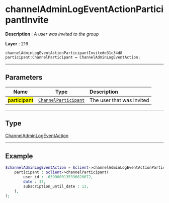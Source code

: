 # channelAdminLogEventActionParticipantInvite

**Description** : *A user was invited to the group*

**Layer** : 216

```tl
channelAdminLogEventActionParticipantInvite#e31c34d8 participant:ChannelParticipant = ChannelAdminLogEventAction;
```

---

## Parameters

| Name | Type | Description |
| :---: | :---: | :--- |
| <mark>participant</mark> | [`ChannelParticipant`](type/ChannelParticipant) | The user that was invited |

---

## Type

[ChannelAdminLogEventAction](type/ChannelAdminLogEventAction)

---

## Example

```php
$channelAdminLogEventAction = $client->channelAdminLogEventActionParticipantInvite(
	participant : $client->channelParticipant(
		user_id : -6399000135336620072,
		date : 17,
		subscription_until_date : 13,
	),
);
```